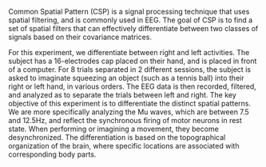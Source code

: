 Common Spatial Pattern (CSP) is a signal processing technique that uses spatial filtering, and is commonly used in EEG. The goal of CSP is to find a set of spatial filters that can effectively differentiate between two classes of signals based on their covariance matrices.


For this experiment, we differentiate between right and left activities. The subject has a 16-electrodes cap placed on their hand, and is placed in front of a computer. For 8 trials separated in 2 different sessions, the subject is asked to imaginate squeezing an object (such as a tennis ball) into their right or left hand, in various orders. The EEG data is then recorded, filtered, and analyzed as to separate the trials between left and right.
The key objective of this experiment is to differentiate the distinct spatial patterns. We are more specifically analyzing the Mu waves, which are between 7.5 and 12.5Hz, and reflect the synchronous firing of motor neurons in rest state. When performing or imagining a movement, they become desynchronized. The differentiation is based on the topographical organization of the brain, where specific locations are associated with corresponding body parts. 
